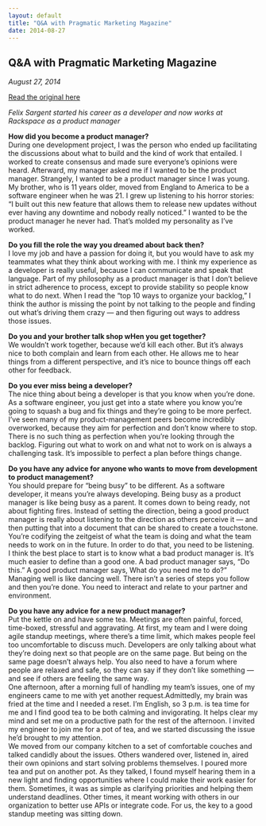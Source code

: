 ```yaml
---
layout: default
title: "Q&A with Pragmatic Marketing Magazine"
date: 2014-08-27
---
```

<section id="article">
    <h2>Q&amp;A with Pragmatic Marketing Magazine</h2>
    <p><em>August 27, 2014</em></p>
    <p><a href="http://mediafiles.pragmaticmarketing.com/pdf/PRAGMATICMARKETERSUM2014.pdf#page=5">Read the original here</a></p>
    <p><em>Felix Sargent started his career as a developer and now works at Rackspace as a product manager</em></p>
    <p><strong>How did you become a product manager?</strong><br>
    During one development project, I was the person who ended up facilitating the discussions about what to build and the kind of work that entailed. I worked to create consensus and made sure everyone’s opinions were heard. Afterward, my manager asked me if I wanted to be the product manager. Strangely, I wanted to be a product manager since I was young. My brother, who is 11 years older, moved from England to America to be a software engineer when he was 21. I grew up listening to his horror stories: “I built out this new feature that allows them to release new updates without ever having any downtime and nobody really noticed.” I wanted to be the product manager he never had. That’s molded my personality as I’ve worked.</p>
    <p><strong>Do you fill the role the way you dreamed about back then?</strong><br>
    I love my job and have a passion for doing it, but you would have to ask my teammates what they think about working with me. I think my experience as a developer is really useful, because I can communicate and speak that language. Part of my philosophy as a product manager is that I don’t believe in strict adherence to process, except to provide stability so people know what to do next. When I read the “top 10 ways to organize your backlog,” I think the author is missing the point by not talking to the people and finding out what’s driving them crazy — and then figuring out ways to address those issues.</p>
    <p><strong>Do you and your brother talk shop wHen you get together?</strong><br>
    We wouldn’t work together, because we’d kill each other. But it’s always nice to both complain and learn from each other. He allows me to hear things from a different perspective, and it’s nice to bounce things off each other for feedback.</p>
    <p><strong>Do you ever miss being a developer?</strong><br>
    The nice thing about being a developer is that you know when you’re done. As a software engineer, you just get into a state where you know you’re going to squash a bug and fix things and they’re going to be more perfect. I’ve seen many of my product-management peers become incredibly overworked, because they aim for perfection and don’t know where to stop. There is no such thing as perfection when you’re looking through the backlog. Figuring out what to work on and what not to work on is always a challenging task. It’s impossible to perfect a plan before things change.</p>
    <p><strong>Do you have any advice for anyone who wants to move from development to product management?</strong><br>
    You should prepare for “being busy” to be different. As a software developer, it means you’re always developing. Being busy as a product manager is like being busy as a parent. It comes down to being ready, not about fighting fires. Instead of setting the direction, being a good product manager is really about listening to the direction as others perceive it — and then putting that into a document that can be shared to create a touchstone. You’re codifying the zeitgeist of what the team is doing and what the team needs to work on in the future. In order to do that, you need to be listening.<br>
    I think the best place to start is to know what a bad product manager is. It’s much easier to define than a good one. A bad product manager says, “Do this.” A good product manager says, What do you need me to do?”<br>
    Managing well is like dancing well. There isn’t a series of steps you follow and then you’re done. You need to interact and relate to your partner and environment.</p>
    <p><strong>Do you have any advice for a new product manager?</strong><br>
    Put the kettle on and have some tea. Meetings are often painful, forced, time-boxed, stressful and aggravating. At first, my team and I were doing agile standup meetings, where there’s a time limit, which makes people feel too uncomfortable to discuss much. Developers are only talking about what they’re doing next so that people are on the same page. But being on the same page doesn’t always help. You also need to have a forum where people are relaxed and safe, so they can say if they don’t like something — and see if others are feeling the same way.<br>
    One afternoon, after a morning full of handling my team’s issues, one of my engineers came to me with yet another request.Admittedly, my brain was fried at the time and I needed a reset. I’m English, so 3 p.m. is tea time for me and I find good tea to be both calming and invigorating. It helps clear my mind and set me on a productive path for the rest of the afternoon. I invited my engineer to join me for a pot of tea, and we started discussing the issue he’d brought to my attention.<br>
    We moved from our company kitchen to a set of comfortable couches and talked candidly about the issues. Others wandered over, listened in, aired their own opinions and start solving problems themselves. I poured more tea and put on another pot. As they talked, I found myself hearing them in a new light and finding opportunities where I could make their work easier for them. Sometimes, it was as simple as clarifying priorities and helping them understand deadlines. Other times, it meant working with others in our organization to better use APIs or integrate code. For us, the key to a good standup meeting was sitting down.</p>
</section>
